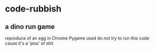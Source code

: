 # code-rubbish
## a dino run game
reproduce of an egg in Chrome
Pygame used
do not try to run this code cause it's a 'piss' of shit  
